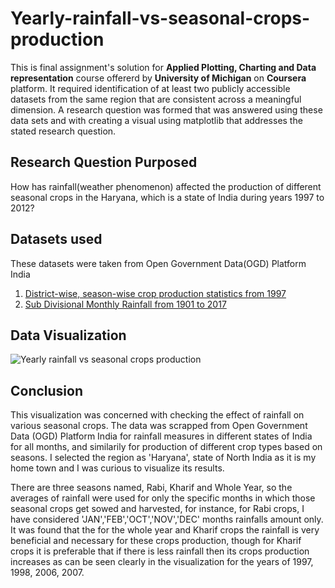 # Yearly-rainfall-vs-seasonal-crops-production
This is final assignment's solution for **Applied Plotting, Charting and Data representation** course offererd by **University of Michigan** on **Coursera** platform. It required identification of at least two publicly accessible datasets from the same region that are consistent across a meaningful dimension. A research question was formed that was answered using these data sets and with creating a visual using matplotlib that addresses the stated research question.

## Research Question Purposed
How has rainfall(weather phenomenon) affected the production of different seasonal crops in the Haryana, which is a state of India during years 1997 to 2012?

## Datasets used
These datasets were taken from Open Government Data(OGD) Platform India
1. [District-wise, season-wise crop production statistics from 1997](https://data.gov.in/catalog/district-wise-season-wise-crop-production-statistics?filters%5Bfield_catalog_reference%5D=87631&format=json&offset=0&limit=6&sort%5Bcreated%5D=desc)
2. [Sub Divisional Monthly Rainfall from 1901 to 2017](https://data.gov.in/resources/sub-divisional-monthly-rainfall-1901-2017)

## Data Visualization
![Yearly rainfall vs seasonal crops production](https://coursera-assessments.s3.amazonaws.com/assessments/1572691667199/febf3479-21e3-4ecb-faab-52bb5964c998/solution4.png)

## Conclusion
This visualization was concerned with checking the effect of rainfall on various seasonal crops. The data was scrapped from Open Government Data (OGD) Platform India for rainfall measures in different states of India for all months, and similarily for production of different crop types based on seasons. I selected the region as 'Haryana', state of North India as it is my home town and I was curious to visualize its results.

There are three seasons named, Rabi, Kharif and Whole Year, so the averages of rainfall were used for only the specific months in which those seasonal crops get sowed and harvested, for instance, for Rabi crops, I have considered 'JAN','FEB','OCT','NOV','DEC' months rainfalls amount only. It was found that the for the whole year and Kharif crops the rainfall is very beneficial and necessary for these crops production, though for Kharif crops it is preferable that if there is less rainfall then its crops production increases as can be seen clearly in the visualization for the years of 1997, 1998, 2006, 2007.
